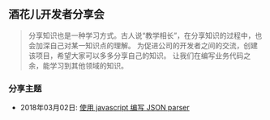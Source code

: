 ## 酒花儿开发者分享会

> 分享知识也是一种学习方式。古人说“教学相长”，在分享知识的过程中，也会加深自己对某一知识点的理解。
> 为促进公司的开发者之间的交流，创建该项目，希望大家可以多多分享自己的知识。
> 让我们在编写业务代码之余，能学习到其他领域的知识。

### 分享主题

- 2018年03月02日: [使用 javascript 编写 JSON parser](http://git.jiuhuar.com/all/developer-knowledge-share/tree/master/json-parse)
